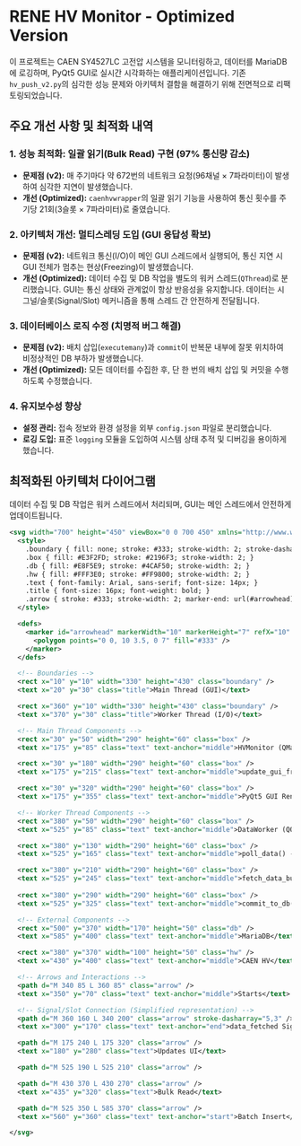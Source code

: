 # RENE HV Monitor - Optimized Version

이 프로젝트는 CAEN SY4527LC 고전압 시스템을 모니터링하고, 데이터를 MariaDB에 로깅하며, PyQt5 GUI로 실시간 시각화하는 애플리케이션입니다. 기존 `hv_push_v2.py`의 심각한 성능 문제와 아키텍처 결함을 해결하기 위해 전면적으로 리팩토링되었습니다.

## 주요 개선 사항 및 최적화 내역

### 1. 성능 최적화: 일괄 읽기(Bulk Read) 구현 (97% 통신량 감소)

*   **문제점 (v2):** 매 주기마다 약 672번의 네트워크 요청(96채널 × 7파라미터)이 발생하여 심각한 지연이 발생했습니다.
*   **개선 (Optimized):** `caenhvwrapper`의 일괄 읽기 기능을 사용하여 통신 횟수를 주기당 21회(3슬롯 × 7파라미터)로 줄였습니다.

### 2. 아키텍처 개선: 멀티스레딩 도입 (GUI 응답성 확보)

*   **문제점 (v2):** 네트워크 통신(I/O)이 메인 GUI 스레드에서 실행되어, 통신 지연 시 GUI 전체가 멈추는 현상(Freezing)이 발생했습니다.
*   **개선 (Optimized):** 데이터 수집 및 DB 작업을 별도의 워커 스레드(`QThread`)로 분리했습니다. GUI는 통신 상태와 관계없이 항상 반응성을 유지합니다. 데이터는 시그널/슬롯(Signal/Slot) 메커니즘을 통해 스레드 간 안전하게 전달됩니다.

### 3. 데이터베이스 로직 수정 (치명적 버그 해결)

*   **문제점 (v2):** 배치 삽입(`executemany`)과 `commit`이 반복문 내부에 잘못 위치하여 비정상적인 DB 부하가 발생했습니다.
*   **개선 (Optimized):** 모든 데이터를 수집한 후, 단 한 번의 배치 삽입 및 커밋을 수행하도록 수정했습니다.

### 4. 유지보수성 향상

*   **설정 관리:** 접속 정보와 환경 설정을 외부 `config.json` 파일로 분리했습니다.
*   **로깅 도입:** 표준 `logging` 모듈을 도입하여 시스템 상태 추적 및 디버깅을 용이하게 했습니다.

## 최적화된 아키텍처 다이어그램

데이터 수집 및 DB 작업은 워커 스레드에서 처리되며, GUI는 메인 스레드에서 안전하게 업데이트됩니다.

```svg
<svg width="700" height="450" viewBox="0 0 700 450" xmlns="http://www.w3.org/2000/svg">
  <style>
    .boundary { fill: none; stroke: #333; stroke-width: 2; stroke-dasharray: 5,5; }
    .box { fill: #E3F2FD; stroke: #2196F3; stroke-width: 2; }
    .db { fill: #E8F5E9; stroke: #4CAF50; stroke-width: 2; }
    .hw { fill: #FFF3E0; stroke: #FF9800; stroke-width: 2; }
    .text { font-family: Arial, sans-serif; font-size: 14px; }
    .title { font-size: 16px; font-weight: bold; }
    .arrow { stroke: #333; stroke-width: 2; marker-end: url(#arrowhead); }
  </style>

  <defs>
    <marker id="arrowhead" markerWidth="10" markerHeight="7" refX="10" refY="3.5" orient="auto">
      <polygon points="0 0, 10 3.5, 0 7" fill="#333" />
    </marker>
  </defs>

  <!-- Boundaries -->
  <rect x="10" y="10" width="330" height="430" class="boundary" />
  <text x="20" y="30" class="title">Main Thread (GUI)</text>

  <rect x="360" y="10" width="330" height="430" class="boundary" />
  <text x="370" y="30" class="title">Worker Thread (I/O)</text>

  <!-- Main Thread Components -->
  <rect x="30" y="50" width="290" height="60" class="box" />
  <text x="175" y="85" class="text" text-anchor="middle">HVMonitor (QMainWindow)</text>

  <rect x="30" y="180" width="290" height="60" class="box" />
  <text x="175" y="215" class="text" text-anchor="middle">update_gui_from_data() Slot</text>

  <rect x="30" y="320" width="290" height="60" class="box" />
  <text x="175" y="355" class="text" text-anchor="middle">PyQt5 GUI Rendering</text>

  <!-- Worker Thread Components -->
  <rect x="380" y="50" width="290" height="60" class="box" />
  <text x="525" y="85" class="text" text-anchor="middle">DataWorker (QObject)</text>

  <rect x="380" y="130" width="290" height="60" class="box" />
  <text x="525" y="165" class="text" text-anchor="middle">poll_data() - 1s Timer</text>

  <rect x="380" y="210" width="290" height="60" class="box" />
  <text x="525" y="245" class="text" text-anchor="middle">fetch_data_bulk_optimized()</text>
  
  <rect x="380" y="290" width="290" height="60" class="box" />
  <text x="525" y="325" class="text" text-anchor="middle">commit_to_db() - 60s Timer</text>

  <!-- External Components -->
  <rect x="500" y="370" width="170" height="50" class="db" />
  <text x="585" y="400" class="text" text-anchor="middle">MariaDB</text>

  <rect x="380" y="370" width="100" height="50" class="hw" />
  <text x="430" y="400" class="text" text-anchor="middle">CAEN HV</text>

  <!-- Arrows and Interactions -->
  <path d="M 340 85 L 360 85" class="arrow" />
  <text x="350" y="70" class="text" text-anchor="middle">Starts</text>

  <!-- Signal/Slot Connection (Simplified representation) -->
  <path d="M 360 160 L 340 200" class="arrow" stroke-dasharray="5,3" />
  <text x="300" y="170" class="text" text-anchor="end">data_fetched Signal</text>

  <path d="M 175 240 L 175 320" class="arrow" />
  <text x="180" y="280" class="text">Updates UI</text>

  <path d="M 525 190 L 525 210" class="arrow" />

  <path d="M 430 370 L 430 270" class="arrow" />
  <text x="435" y="320" class="text">Bulk Read</text>

  <path d="M 525 350 L 585 370" class="arrow" />
  <text x="560" y="360" class="text" text-anchor="start">Batch Insert</text>

</svg>
